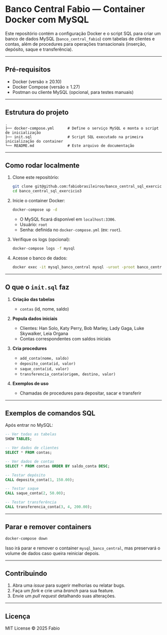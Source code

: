 # Banco Central Fabio — Container Docker com MySQL

Este repositório contém a configuração Docker e o script SQL para criar um banco de dados MySQL (`banco_central_fabio`) com tabelas de clientes e contas, além de procedures para operações transacionais (inserção, depósito, saque e transferência).

---

## Pré-requisitos

- Docker (versão ≥ 20.10)
- Docker Compose (versão ≥ 1.27)
- Postman ou cliente MySQL (opcional, para testes manuais)

---

## Estrutura do projeto

```text
.
├── docker-compose.yml      # Define o serviço MySQL e monta o script de inicialização
├── init.sql                # Script SQL executado na primeira inicialização do container
└── README.md               # Este arquivo de documentação
````

---

## Como rodar localmente

1. Clone este repositório:

   ```bash
   git clone git@github.com:fabiobrasileiroo/banco_central_sql_exercicio3.git
   cd banco_central_sql_exercicio3
   ```

2. Inicie o container Docker:

   ```bash
   docker-compose up -d
   ```

   * O MySQL ficará disponível em `localhost:3306`.
   * Usuário: `root`
   * Senha: definida no `docker-compose.yml` (ex: `root`).

3. Verifique os logs (opcional):

   ```bash
   docker-compose logs -f mysql
   ```

4. Acesse o banco de dados:

   ```bash
   docker exec -it mysql_banco_central mysql -uroot -proot banco_central_fabio
   ```

---

## O que o `init.sql` faz

1. **Criação das tabelas**

   * `contas` (id, nome, saldo)

2. **Popula dados iniciais**

   * Clientes: Han Solo, Katy Perry, Bob Marley, Lady Gaga, Luke Skywalker, Leia Organa
   * Contas correspondentes com saldos iniciais

3. **Cria procedures**

   * `add_conta(nome, saldo)`
   * `deposito_conta(id, valor)`
   * `saque_conta(id, valor)`
   * `transferencia_conta(origem, destino, valor)`

4. **Exemplos de uso**

   * Chamadas de procedures para depositar, sacar e transferir

---

## Exemplos de comandos SQL

Após entrar no MySQL:

```sql
-- Ver todas as tabelas
SHOW TABLES;

-- Ver dados de clientes
SELECT * FROM contas;

-- Ver dados de contas
SELECT * FROM contas ORDER BY saldo_conta DESC;

-- Testar depósito
CALL deposito_conta(1, 150.00);

-- Testar saque
CALL saque_conta(2, 50.00);

-- Testar transferência
CALL transferencia_conta(3, 4, 200.00);
```

---

## Parar e remover containers

```bash
docker-compose down
```

Isso irá parar e remover o container `mysql_banco_central`, mas preservará o volume de dados caso queira reiniciar depois.

---

## Contribuindo

1. Abra uma *issue* para sugerir melhorias ou relatar bugs.
2. Faça um *fork* e crie uma *branch* para sua feature.
3. Envie um *pull request* detalhando suas alterações.

---

## Licença

MIT License © 2025 Fabio
